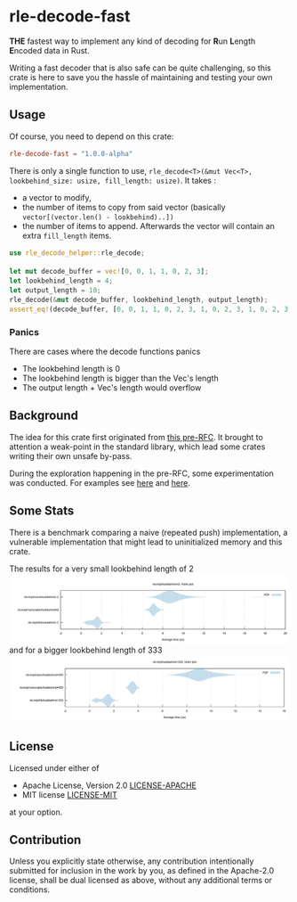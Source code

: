 # rle-decode-fast

**THE** fastest way to implement any kind of decoding for **R**un **L**ength **E**ncoded data in Rust.

Writing a fast decoder that is also safe can be quite challenging, so this crate is here to save you the
hassle of maintaining and testing your own implementation.

## Usage

Of course, you need to depend on this crate:
```toml
rle-decode-fast = "1.0.0-alpha"
```

There is only a single function to use, `rle_decode<T>(&mut Vec<T>, lookbehind_size: usize, fill_length: usize)`. 
It takes :
* a vector to modify, 
* the number of items to copy from said vector (basically `vector[(vector.len() - lookbehind)..])`
* the number of items to append.
Afterwards the vector will contain an extra `fill_length` items.
```rust
use rle_decode_helper::rle_decode;

let mut decode_buffer = vec![0, 0, 1, 1, 0, 2, 3];
let lookbehind_length = 4;
let output_length = 10;
rle_decode(&mut decode_buffer, lookbehind_length, output_length);
assert_eq!(decode_buffer, [0, 0, 1, 1, 0, 2, 3, 1, 0, 2, 3, 1, 0, 2, 3, 1, 0]);
```

### Panics
There are cases where the decode functions panics
* The lookbehind length is 0
* The lookbehind length is bigger than the Vec's length
* The output length + Vec's length would overflow

## Background
The idea for this crate first originated from [this pre-RFC](https://internals.rust-lang.org/t/pre-rfc-fixed-capacity-view-of-vec/8413).
It brought to attention a weak-point in the standard library, which lead some crates writing their own unsafe by-pass.

During the exploration happening in the pre-RFC, some experimentation was conducted. For examples see [here](https://github.com/WanzenBug/rust-fixed-capacity-vec) and [here](https://docs.rs/buffer/0.1.8/buffer/).

## Some Stats
There is a benchmark comparing a naive (repeated push) implementation, a vulnerable implementation that might lead to
uninitialized memory and this crate.

The results for a very small lookbehind length of 2
![lookbehind=2](docs/benchmark-lb2.PNG)
and for a bigger lookbehind length of 333
![lookbehind=333](docs/benchmark-lb333.PNG)

## License

Licensed under either of

 * Apache License, Version 2.0
   [LICENSE-APACHE](LICENSE-APACHE)
 * MIT license
   [LICENSE-MIT](LICENSE-MIT)

at your option.

## Contribution

Unless you explicitly state otherwise, any contribution intentionally submitted
for inclusion in the work by you, as defined in the Apache-2.0 license, shall be
dual licensed as above, without any additional terms or conditions.

